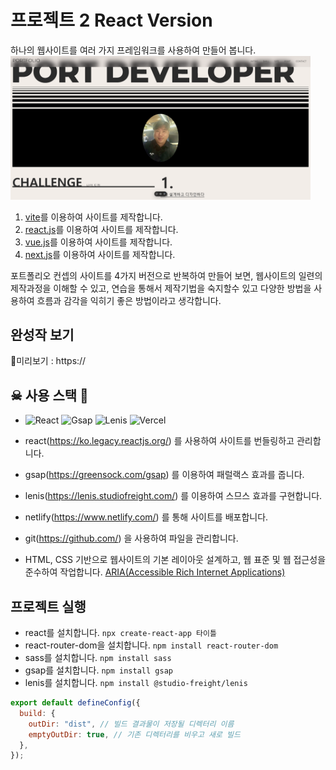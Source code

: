 # 프로젝트 2 React Version

하나의 웹사이트를 여러 가지 프레임워크를 사용하여 만들어 봅니다.
<img src="./src/assets/img/main.png" alt="커버이미지" width="480" />

1. [vite](https://ko.vitejs.dev/)를 이용하여 사이트를 제작합니다.
2. [react.js](https://ko.legacy.reactjs.org/)를 이용하여 사이트를 제작합니다.
3. [vue.js](https://ko.vuejs.org/)를 이용하여 사이트를 제작합니다.
4. [next.js](https://nextjs.org/)를 이용하여 사이트를 제작합니다.

포트폴리오 컨셉의 사이트를 4가지 버전으로 반복하여 만들어 보면, 웹사이트의 일련의 제작과정을
이해할 수 있고, 연습을 통해서 제작기법을 숙지할수 있고 다양한 방법을 사용하여
흐름과 감각을 익히기 좋은 방법이라고 생각합니다.

## 완성작 보기

🐠미리보기 : https://

## ☠ 사용 스택 👻

- ![React](https://img.shields.io/badge/-react-black?style=flat-square&logo=react&logoColor=white)
  ![Gsap](https://img.shields.io/badge/-Gsap-tomato?style=flat-rounded&logo=Gsap)
  ![Lenis](https://img.shields.io/badge/-Lenis-royalblue?style=flat-rounded&logo=Lenis&logoColor=white)
  ![Vercel](https://img.shields.io/badge/-Vercel-black?style=flat-square&logo=Vercel)

- react(https://ko.legacy.reactjs.org/) 를 사용하여 사이트를 번들링하고 관리합니다.
- gsap(https://greensock.com/gsap) 를 이용하여 패럴랙스 효과를 줍니다.
- lenis(https://lenis.studiofreight.com/) 를 이용하여 스므스 효과를 구현합니다.
- netlify(https://www.netlify.com/) 를 통해 사이트를 배포합니다.
- git(https://github.com/) 을 사용하여 파일을 관리합니다.
- HTML, CSS 기반으로 웹사이트의 기본 레이아웃 설계하고, 웹 표준 및 웹 접근성을 준수하여 작업합니다. [ARIA(Accessible Rich Internet Applications)](https://developer.mozilla.org/en-US/docs/Web/Accessibility/ARIA/Roles)

## 프로젝트 실행

- react를 설치합니다. `npx create-react-app 타이틀`
- react-router-dom을 설치합니다. `npm install react-router-dom`
- sass를 설치합니다. `npm install sass`
- gsap를 설치합니다. `npm install gsap`
- lenis를 설치합니다. `npm install @studio-freight/lenis`

```javascript
export default defineConfig({
  build: {
    outDir: "dist", // 빌드 결과물이 저장될 디렉터리 이름
    emptyOutDir: true, // 기존 디렉터리를 비우고 새로 빌드
  },
});
```
